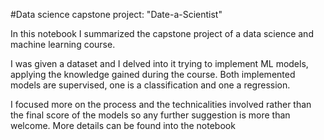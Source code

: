 #Data science capstone project: "Date-a-Scientist"

In this notebook I summarized the capstone project of a data science and machine learning course. 

I was given a dataset and I delved into it trying to implement ML models, applying the knowledge gained during the course. 
Both implemented models are supervised, one is a classification and one a regression. 

I focused more on the process and the technicalities involved rather than the final score of the models so any further suggestion is more than welcome. 
More details can be found into the notebook
